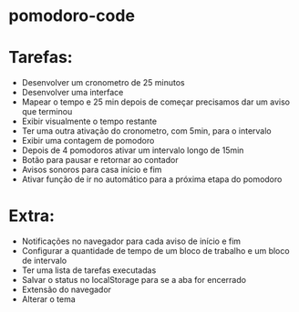# pomodoro-code

# Tarefas:

- Desenvolver um cronometro de 25 minutos
- Desenvolver uma interface 
- Mapear o tempo e 25 min depois de começar precisamos dar um aviso que terminou
- Exibir visualmente o tempo restante
- Ter uma outra ativação do cronometro, com 5min, para o intervalo
- Exibir uma contagem de pomodoro
- Depois de 4 pomodoros ativar um intervalo longo de 15min
- Botão para pausar e retornar ao contador
- Avisos sonoros para casa início e fim
- Ativar função de ir no automático para a próxima etapa do pomodoro


# Extra:

- Notificações no navegador para cada aviso de início e fim
- Configurar a quantidade de tempo de um bloco de trabalho e um bloco de intervalo
- Ter uma lista de tarefas executadas
- Salvar o status no localStorage para se a aba for encerrado
- Extensão do navegador
- Alterar o tema
